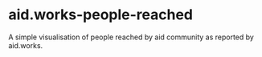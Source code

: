 # aid.works-people-reached
A simple visualisation of people reached by aid community as reported by aid.works.
